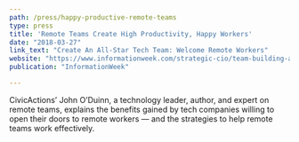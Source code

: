 ```yaml
---
path: /press/happy-productive-remote-teams
type: press
title: 'Remote Teams Create High Productivity, Happy Workers'
date: "2018-03-27"
link_text: "Create An All-Star Tech Team: Welcome Remote Workers"
website: "https://www.informationweek.com/strategic-cio/team-building-and-staffing/create-an-all-star-tech-team-welcome-remote-workers/a/d-id/1331254"
publication: "InformationWeek"

---
```


CivicActions’ John O’Duinn, a technology leader, author, and expert on remote teams, explains the benefits gained by tech companies willing to open their doors to remote workers — and the strategies to help remote teams work effectively.  